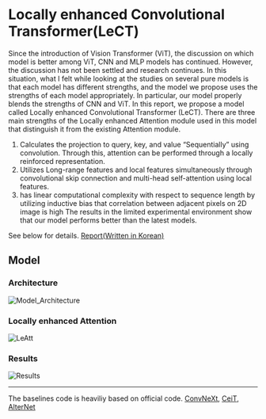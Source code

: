 # Locally enhanced Convolutional Transformer(LeCT)

Since the introduction of Vision Transformer (ViT), the discussion on which model is better among ViT, CNN and MLP models has continued. However, the discussion has not been settled and research continues.
In this situation, what I felt while looking at the studies on several pure models is that each model has different strengths, and the model we propose uses the strengths of each model appropriately.
In particular, our model properly blends the strengths of CNN and ViT. In this report, we propose a model called Locally enhanced Convolutional Transformer (LeCT). There are three main strengths of the Locally enhanced Attention module used in this model that distinguish it from the existing Attention module.
1) Calculates the projection to query, key, and value “Sequentially” using convolution. Through this, attention can be performed through a locally reinforced representation.
2) Utilizes Long-range features and local features simultaneously through convolutional skip connection and multi-head self-attention using local features.
3) has linear computational complexity with respect to sequence length by utilizing inductive bias that correlation between adjacent pixels on 2D image is high
The results in the limited experimental environment show that our model performs better than the latest models.

See below for details.
[Report(Written in Korean)](https://github.com/ysj9909/Vision_Backbone_projects/blob/main/LeCT_report.pdf)

## Model

### Architecture
![Model_Architecture](https://user-images.githubusercontent.com/93501772/172985941-8b1d5e88-49e9-4022-bf89-62ff8f4c5145.png)

### Locally enhanced Attention
![LeAtt](https://user-images.githubusercontent.com/93501772/172986110-3221a967-64a3-4c29-bc41-ce14a044bd50.png)


### Results
![Results](https://user-images.githubusercontent.com/93501772/172986299-e51d6887-6035-46d5-ae73-d7338bf978ad.png)


----
The baselines code is heaviliy based on official code.
[ConvNeXt](https://github.com/facebookresearch/ConvNeXt/blob/main/models/convnext.py), 
[CeiT](https://github.com/coeusguo/ceit/blob/main/ceit_model.py), 
[AlterNet](https://github.com/xxxnell/how-do-vits-work/blob/transformer/models/alternet.py)
